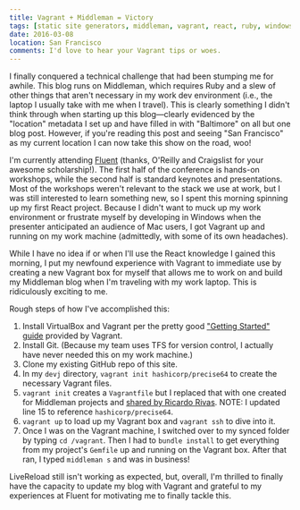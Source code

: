 ```yaml
---
title: Vagrant + Middleman = Victory
tags: [static site generators, middleman, vagrant, react, ruby, windows]
date: 2016-03-08
location: San Francisco
comments: I'd love to hear your Vagrant tips or woes.
---
```


I finally conquered a technical challenge that had been stumping me for awhile. This blog runs on Middleman, which requires Ruby and a slew of other things that aren't necessary in my work dev environment (i.e., the laptop I usually take with me when I travel). This is clearly something I didn't think through when starting up this blog—clearly evidenced by the "location" metadata I set up and have filled in with "Baltimore" on all but one blog post. However, if you're reading this post and seeing "San Francisco" as my current location I can now take this show on the road, woo!

I'm currently attending [Fluent](conferences.oreilly.com/fluent/javascript-html-us/) (thanks, O'Reilly and Craigslist for your awesome scholarship!). The first half of the conference is hands-on workshops, while the second half is standard keynotes and presentations. Most of the workshops weren't relevant to the stack we use at work, but I was still interested to learn something new, so I spent this morning spinning up my first React project. Because I didn't want to muck up my work environment or frustrate myself by developing in Windows when the presenter anticipated an audience of Mac users, I got Vagrant up and running on my work machine (admittedly, with some of its own headaches).

While I have no idea if or when I'll use the React knowledge I gained this morning, I put my newfound experience with Vagrant to immediate use by creating a new Vagrant box for myself that allows me to work on and build my Middleman blog when I'm traveling with my work laptop. This is ridiculously exciting to me.

Rough steps of how I've accomplished this:

1.  Install VirtualBox and Vagrant per the pretty good ["Getting Started" guide](https://www.vagrantup.com/docs/getting-started/) provided by Vagrant.
2.  Install Git. (Because my team uses TFS for version control, I actually have never needed this on my work machine.)
3.  Clone my existing GitHub repo of this site.
4.  In my `devj` directory, `vagrant init hashicorp/precise64` to create the necessary Vagrant files.
5.  `vagrant init` creates a `Vagrantfile` but I replaced that with one created for Middleman projects and [shared by Ricardo Rivas](https://github.com/richistron/vagrant-middleman). NOTE: I updated line 15 to reference `hashicorp/precise64`.
6.  `vagrant up` to load up my Vagrant box and `vagrant ssh` to dive into it.
7.  Once I was on the Vagrant machine, I switched over to my synced folder by typing `cd /vagrant`. Then I had to `bundle install` to get everything from my project's `Gemfile` up and running on the Vagrant box. After that ran, I typed `middleman s` and was in business!

LiveReload still isn't working as expected, but, overall, I'm thrilled to finally have the capacity to update my blog with Vagrant and grateful to my experiences at Fluent for motivating me to finally tackle this.
